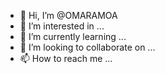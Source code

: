 - 👋 Hi, I’m @OMARAMOA
- 👀 I’m interested in ...
- 🌱 I’m currently learning ...
- 💞️ I’m looking to collaborate on ...
- 📫 How to reach me ...

<!---
OMARAMOA/OMARAMOA is a ✨ special ✨ repository because its `README.md` (this file) appears on your GitHub profile.
You can click the Preview link to take a look at your changes.
--->

